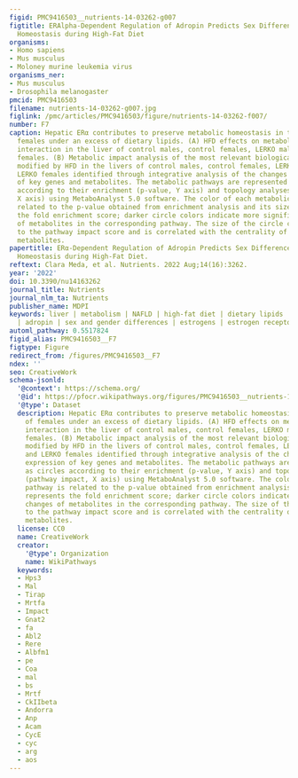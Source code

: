 ```yaml
---
figid: PMC9416503__nutrients-14-03262-g007
figtitle: ERAlpha-Dependent Regulation of Adropin Predicts Sex Differences in Liver
  Homeostasis during High-Fat Diet
organisms:
- Homo sapiens
- Mus musculus
- Moloney murine leukemia virus
organisms_ner:
- Mus musculus
- Drosophila melanogaster
pmcid: PMC9416503
filename: nutrients-14-03262-g007.jpg
figlink: /pmc/articles/PMC9416503/figure/nutrients-14-03262-f007/
number: F7
caption: Hepatic ERα contributes to preserve metabolic homeostasis in the liver of
  females under an excess of dietary lipids. (A) HFD effects on metabolite–metabolite
  interaction in the liver of control males, control females, LERKO males, and LERKO
  females. (B) Metabolic impact analysis of the most relevant biological pathways
  modified by HFD in the livers of control males, control females, LERKO males, and
  LERKO females identified through integrative analysis of the changes in the expression
  of key genes and metabolites. The metabolic pathways are represented as circles
  according to their enrichment (p-value, Y axis) and topology analyses (pathway impact,
  X axis) using MetaboAnalyst 5.0 software. The color of each metabolic pathway is
  related to the p-value obtained from enrichment analysis and its size represents
  the fold enrichment score; darker circle colors indicate more significant changes
  of metabolites in the corresponding pathway. The size of the circle corresponds
  to the pathway impact score and is correlated with the centrality of the involved
  metabolites.
papertitle: ERα-Dependent Regulation of Adropin Predicts Sex Differences in Liver
  Homeostasis during High-Fat Diet.
reftext: Clara Meda, et al. Nutrients. 2022 Aug;14(16):3262.
year: '2022'
doi: 10.3390/nu14163262
journal_title: Nutrients
journal_nlm_ta: Nutrients
publisher_name: MDPI
keywords: liver | metabolism | NAFLD | high-fat diet | dietary lipids | hepatokines
  | adropin | sex and gender differences | estrogens | estrogen receptor alpha
automl_pathway: 0.5517824
figid_alias: PMC9416503__F7
figtype: Figure
redirect_from: /figures/PMC9416503__F7
ndex: ''
seo: CreativeWork
schema-jsonld:
  '@context': https://schema.org/
  '@id': https://pfocr.wikipathways.org/figures/PMC9416503__nutrients-14-03262-g007.html
  '@type': Dataset
  description: Hepatic ERα contributes to preserve metabolic homeostasis in the liver
    of females under an excess of dietary lipids. (A) HFD effects on metabolite–metabolite
    interaction in the liver of control males, control females, LERKO males, and LERKO
    females. (B) Metabolic impact analysis of the most relevant biological pathways
    modified by HFD in the livers of control males, control females, LERKO males,
    and LERKO females identified through integrative analysis of the changes in the
    expression of key genes and metabolites. The metabolic pathways are represented
    as circles according to their enrichment (p-value, Y axis) and topology analyses
    (pathway impact, X axis) using MetaboAnalyst 5.0 software. The color of each metabolic
    pathway is related to the p-value obtained from enrichment analysis and its size
    represents the fold enrichment score; darker circle colors indicate more significant
    changes of metabolites in the corresponding pathway. The size of the circle corresponds
    to the pathway impact score and is correlated with the centrality of the involved
    metabolites.
  license: CC0
  name: CreativeWork
  creator:
    '@type': Organization
    name: WikiPathways
  keywords:
  - Hps3
  - Mal
  - Tirap
  - Mrtfa
  - Impact
  - Gnat2
  - fa
  - Abl2
  - Rere
  - Albfm1
  - pe
  - Coa
  - mal
  - bs
  - Mrtf
  - CkIIbeta
  - Andorra
  - Anp
  - Acam
  - CycE
  - cyc
  - arg
  - aos
---
```

